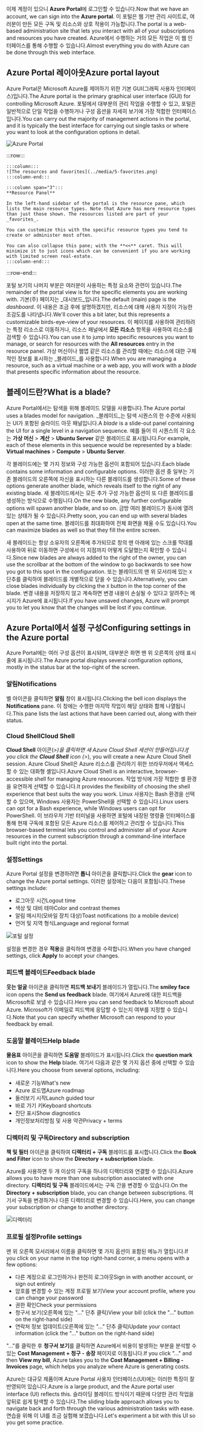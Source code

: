 <span data-ttu-id="545ae-101">이제 계정이 있으니 **Azure Portal**에 로그인할 수 있습니다.</span><span class="sxs-lookup"><span data-stu-id="545ae-101">Now that we have an account, we can sign into the **Azure portal**.</span></span> <span data-ttu-id="545ae-102">이 포털은 웹 기반 관리 사이트로, 여러분이 만든 모든 구독 및 리소스와 상호 작용이 가능합니다.</span><span class="sxs-lookup"><span data-stu-id="545ae-102">The portal is a web-based administration site that lets you interact with all of your subscriptions and resources you have created.</span></span> <span data-ttu-id="545ae-103">Azure에서 수행하는 거의 모든 작업은 이 웹 인터페이스를 통해 수행할 수 있습니다.</span><span class="sxs-lookup"><span data-stu-id="545ae-103">Almost everything you do with Azure can be done through this web interface.</span></span>

## <a name="azure-portal-layout"></a><span data-ttu-id="545ae-104">Azure Portal 레이아웃</span><span class="sxs-lookup"><span data-stu-id="545ae-104">Azure portal layout</span></span>

<span data-ttu-id="545ae-105">Azure Portal은 Microsoft Azure를 제어하기 위한 기본 GUI(그래픽 사용자 인터페이스)입니다.</span><span class="sxs-lookup"><span data-stu-id="545ae-105">The Azure portal is the primary graphical user interface (GUI) for controlling Microsoft Azure.</span></span> <span data-ttu-id="545ae-106">포털에서 대부분의 관리 작업을 수행할 수 있고, 포털은 일반적으로 단일 작업을 수행하거나 구성 옵션을 자세히 보기에 가장 적합한 인터페이스입니다.</span><span class="sxs-lookup"><span data-stu-id="545ae-106">You can carry out the majority of management actions in the portal, and it is typically the best interface for carrying out single tasks or where you want to look at the configuration options in detail.</span></span>

![Azure Portal](../media/5-portal.png)

:::row:::

    :::column:::
    ![The resources and favorites](../media/5-favorites.png)
    :::column-end:::

    :::column span="3":::
    **Resource Panel**
    
    In the left-hand sidebar of the portal is the resource pane, which lists the main resource types. Note that Azure has more resource types than just those shown. The resources listed are part of your _favorites_. 

    You can customize this with the specific resource types you tend to create or administer most often. 

    You can also collapse this pane; with the **<<** caret. This will minimize it to just icons which can be convenient if you are working with limited screen real-estate.
    :::column-end:::

:::row-end:::

<span data-ttu-id="545ae-108">포털 보기의 나머지 부분은 여러분이 사용하는 특정 요소와 관련이 있습니다.</span><span class="sxs-lookup"><span data-stu-id="545ae-108">The remainder of the portal view is for the specific elements you are working with.</span></span> <span data-ttu-id="545ae-109">기본(주) 페이지는 _대시보드_입니다.</span><span class="sxs-lookup"><span data-stu-id="545ae-109">The default (main) page is the _dashboard_.</span></span> <span data-ttu-id="545ae-110">이 내용은 조금 후에 설명하겠지만, 리소스에 대해 사용자 지정이 가능한 조감도를 나타냅니다.</span><span class="sxs-lookup"><span data-stu-id="545ae-110">We'll cover this a bit later, but this represents a customizable birds-eye-view of your resources.</span></span> <span data-ttu-id="545ae-111">이 페이지를 사용하여 관리하려는 특정 리소스로 이동하거나, 리소스 패널에서 **모든 리소스** 항목을 사용하여 리소스를 검색할 수 있습니다.</span><span class="sxs-lookup"><span data-stu-id="545ae-111">You can use it to jump into specific resources you want to manage, or search for resources with the **All resources** entry in the resource panel.</span></span> <span data-ttu-id="545ae-112">가상 머신이나 웹앱 같은 리소스를 관리할 때에는 리소스에 대한 구체적인 정보를 표시하는 _블레이드_를 사용합니다.</span><span class="sxs-lookup"><span data-stu-id="545ae-112">When you are managing a resource, such as a virtual machine or a web app, you will work with a _blade_ that presents specific information about the resource.</span></span>

## <a name="what-is-a-blade"></a><span data-ttu-id="545ae-113">블레이드란?</span><span class="sxs-lookup"><span data-stu-id="545ae-113">What is a blade?</span></span>

<span data-ttu-id="545ae-114">Azure Portal에서는 탐색을 위해 블레이드 모델을 사용합니다.</span><span class="sxs-lookup"><span data-stu-id="545ae-114">The Azure portal uses a blades model for navigation.</span></span> <span data-ttu-id="545ae-115">_블레이드_는 탐색 시퀀스의 한 수준에 사용되는 UI가 포함된 슬라이드 아웃 패널입니다.</span><span class="sxs-lookup"><span data-stu-id="545ae-115">A _blade_ is a slide-out panel containing the UI for a single level in a navigation sequence.</span></span> <span data-ttu-id="545ae-116">예를 들어 이 시퀀스의 각 요소는 **가상 머신** > **계산** > **Ubuntu Server** 같은 블레이드로 표시됩니다.</span><span class="sxs-lookup"><span data-stu-id="545ae-116">For example, each of these elements in this sequence would be represented by a blade: **Virtual machines** > **Compute** > **Ubuntu Server**.</span></span>

<span data-ttu-id="545ae-117">각 블레이드에는 몇 가지 정보와 구성 가능한 옵션이 포함되어 있습니다.</span><span class="sxs-lookup"><span data-stu-id="545ae-117">Each blade contains some information and configurable options.</span></span> <span data-ttu-id="545ae-118">이러한 옵션 중 일부는 기존 블레이드의 오른쪽에 자신을 표시하는 다른 블레이드를 생성합니다.</span><span class="sxs-lookup"><span data-stu-id="545ae-118">Some of these options generate another blade, which reveals itself to the right of any existing blade.</span></span> <span data-ttu-id="545ae-119">새 블레이드에서는 모든 추가 구성 가능한 옵션이 또 다른 블레이드를 생성하는 방식으로 수행됩니다.</span><span class="sxs-lookup"><span data-stu-id="545ae-119">On the new blade, any further configurable options will spawn another blade, and so on.</span></span> <span data-ttu-id="545ae-120">금방 여러 블레이드가 동시에 열려 있는 상태가 될 수 있습니다.</span><span class="sxs-lookup"><span data-stu-id="545ae-120">Pretty soon, you can end up with several blades open at the same time.</span></span> <span data-ttu-id="545ae-121">블레이드를 최대화하여 전체 화면을 채울 수도 있습니다.</span><span class="sxs-lookup"><span data-stu-id="545ae-121">You can maximize blades as well so that they fill the entire screen.</span></span>

<span data-ttu-id="545ae-122">새 블레이드는 항상 소유자의 오른쪽에 추가되므로 창의 맨 아래에 있는 스크롤 막대를 사용하여 뒤로 이동하면 구성에서 이 지점까지 어떻게 도달했는지 확인할 수 있습니다.</span><span class="sxs-lookup"><span data-stu-id="545ae-122">Since new blades are always added to the right of the owner, you can use the scrollbar at the bottom of the window to go backwards to see how you got to this spot in the configuration.</span></span> <span data-ttu-id="545ae-123">또는 블레이드의 맨 위 모서리에 있는 `X` 단추를 클릭하여 블레이드를 개별적으로 닫을 수 있습니다.</span><span class="sxs-lookup"><span data-stu-id="545ae-123">Alternatively, you can close blades individually by clicking the `X` button in the top corner of the blade.</span></span> <span data-ttu-id="545ae-124">변경 내용을 저장하지 않고 계속하면 변경 내용이 손실될 수 있다고 알려주는 메시지가 Azure에 표시됩니다.</span><span class="sxs-lookup"><span data-stu-id="545ae-124">If you have unsaved changes, Azure will prompt you to let you know that the changes will be lost if you continue.</span></span>

## <a name="configuring-settings-in-the-azure-portal"></a><span data-ttu-id="545ae-125">Azure Portal에서 설정 구성</span><span class="sxs-lookup"><span data-stu-id="545ae-125">Configuring settings in the Azure portal</span></span>

<span data-ttu-id="545ae-126">Azure Portal에는 여러 구성 옵션이 표시되며, 대부분은 화면 맨 위 오른쪽의 상태 표시줄에 표시됩니다.</span><span class="sxs-lookup"><span data-stu-id="545ae-126">The Azure portal displays several configuration options, mostly in the status bar at the top-right of the screen.</span></span>

### <a name="notifications"></a><span data-ttu-id="545ae-127">알림</span><span class="sxs-lookup"><span data-stu-id="545ae-127">Notifications</span></span>

<span data-ttu-id="545ae-128">벨 아이콘을 클릭하면 **알림** 창이 표시됩니다.</span><span class="sxs-lookup"><span data-stu-id="545ae-128">Clicking the bell icon displays the **Notifications** pane.</span></span> <span data-ttu-id="545ae-129">이 창에는 수행한 마지막 작업이 해당 상태와 함께 나열됩니다.</span><span class="sxs-lookup"><span data-stu-id="545ae-129">This pane lists the last actions that have been carried out, along with their status.</span></span>

### <a name="cloud-shell"></a><span data-ttu-id="545ae-130">Cloud Shell</span><span class="sxs-lookup"><span data-stu-id="545ae-130">Cloud Shell</span></span>

<span data-ttu-id="545ae-131">**Cloud Shell** 아이콘(>_)을 클릭하면 새 Azure Cloud Shell 세션이 만들어집니다.</span><span class="sxs-lookup"><span data-stu-id="545ae-131">If you click the **Cloud Shell** icon (>_), you will create a new Azure Cloud Shell session.</span></span> <span data-ttu-id="545ae-132">Azure Cloud Shell은 Azure 리소스를 관리하기 위한 브라우저에서 액세스할 수 있는 대화형 셸입니다.</span><span class="sxs-lookup"><span data-stu-id="545ae-132">Azure Cloud Shell is an interactive, browser-accessible shell for managing Azure resources.</span></span> <span data-ttu-id="545ae-133">작업 방식에 가장 적합한 셸 환경을 유연하게 선택할 수 있습니다.</span><span class="sxs-lookup"><span data-stu-id="545ae-133">It provides the flexibility of choosing the shell experience that best suits the way you work.</span></span> <span data-ttu-id="545ae-134">Linux 사용자는 Bash 환경을 선택할 수 있으며, Windows 사용자는 PowerShell을 선택할 수 있습니다.</span><span class="sxs-lookup"><span data-stu-id="545ae-134">Linux users can opt for a Bash experience, while Windows users can opt for PowerShell.</span></span> <span data-ttu-id="545ae-135">이 브라우저 기반 터미널을 사용하면 포털에 내장된 명령줄 인터페이스를 통해 현재 구독에 포함된 모든 Azure 리소스를 제어하고 관리할 수 있습니다.</span><span class="sxs-lookup"><span data-stu-id="545ae-135">This browser-based terminal lets you control and administer all of your Azure resources in the current subscription through a command-line interface built right into the portal.</span></span>

### <a name="settings"></a><span data-ttu-id="545ae-136">설정</span><span class="sxs-lookup"><span data-stu-id="545ae-136">Settings</span></span>

<span data-ttu-id="545ae-137">Azure Portal 설정을 변경하려면 **톱니** 아이콘을 클릭합니다.</span><span class="sxs-lookup"><span data-stu-id="545ae-137">Click the **gear** icon to change the Azure portal settings.</span></span> <span data-ttu-id="545ae-138">이러한 설정에는 다음이 포함됩니다.</span><span class="sxs-lookup"><span data-stu-id="545ae-138">These settings include:</span></span>

- <span data-ttu-id="545ae-139">로그아웃 시간</span><span class="sxs-lookup"><span data-stu-id="545ae-139">Logout time</span></span>
- <span data-ttu-id="545ae-140">색상 및 대비 테마</span><span class="sxs-lookup"><span data-stu-id="545ae-140">Color and contrast themes</span></span>
- <span data-ttu-id="545ae-141">알림 메시지(모바일 장치 대상)</span><span class="sxs-lookup"><span data-stu-id="545ae-141">Toast notifications (to a mobile device)</span></span>
- <span data-ttu-id="545ae-142">언어 및 지역 형식</span><span class="sxs-lookup"><span data-stu-id="545ae-142">Language and regional format</span></span>

![포털 설정](../media/5-settings-blade.png)

<span data-ttu-id="545ae-144">설정을 변경한 경우 **적용**을 클릭하여 변경을 수락합니다.</span><span class="sxs-lookup"><span data-stu-id="545ae-144">When you have changed settings, click **Apply** to accept your changes.</span></span>

### <a name="feedback-blade"></a><span data-ttu-id="545ae-145">피드백 블레이드</span><span class="sxs-lookup"><span data-stu-id="545ae-145">Feedback blade</span></span>

<span data-ttu-id="545ae-146">**웃는 얼굴** 아이콘을 클릭하면 **피드백 보내기** 블레이드가 열립니다.</span><span class="sxs-lookup"><span data-stu-id="545ae-146">The **smiley face** icon opens the **Send us feedback** blade.</span></span> <span data-ttu-id="545ae-147">여기에서 Azure에 대한 피드백을 Microsoft로 보낼 수 있습니다.</span><span class="sxs-lookup"><span data-stu-id="545ae-147">Here you can send feedback to Microsoft about Azure.</span></span> <span data-ttu-id="545ae-148">Microsoft가 이메일로 피드백에 응답할 수 있는지 여부를 지정할 수 있습니다.</span><span class="sxs-lookup"><span data-stu-id="545ae-148">Note that you can specify whether Microsoft can respond to your feedback by email.</span></span>

### <a name="help-blade"></a><span data-ttu-id="545ae-149">도움말 블레이드</span><span class="sxs-lookup"><span data-stu-id="545ae-149">Help blade</span></span>

<span data-ttu-id="545ae-150">**물음표** 아이콘을 클릭하면 **도움말** 블레이드가 표시됩니다.</span><span class="sxs-lookup"><span data-stu-id="545ae-150">Click the **question mark** icon to show the **Help** blade.</span></span> <span data-ttu-id="545ae-151">여기서 다음과 같은 몇 가지 옵션 중에 선택할 수 있습니다.</span><span class="sxs-lookup"><span data-stu-id="545ae-151">Here you choose from several options, including:</span></span>

- <span data-ttu-id="545ae-152">새로운 기능</span><span class="sxs-lookup"><span data-stu-id="545ae-152">What's new</span></span>
- <span data-ttu-id="545ae-153">Azure 로드맵</span><span class="sxs-lookup"><span data-stu-id="545ae-153">Azure roadmap</span></span>
- <span data-ttu-id="545ae-154">둘러보기 시작</span><span class="sxs-lookup"><span data-stu-id="545ae-154">Launch guided tour</span></span>
- <span data-ttu-id="545ae-155">바로 가기 키</span><span class="sxs-lookup"><span data-stu-id="545ae-155">Keyboard shortcuts</span></span>
- <span data-ttu-id="545ae-156">진단 표시</span><span class="sxs-lookup"><span data-stu-id="545ae-156">Show diagnostics</span></span>
- <span data-ttu-id="545ae-157">개인정보처리방침 및 사용 약관</span><span class="sxs-lookup"><span data-stu-id="545ae-157">Privacy + terms</span></span>

### <a name="directory-and-subscription"></a><span data-ttu-id="545ae-158">디렉터리 및 구독</span><span class="sxs-lookup"><span data-stu-id="545ae-158">Directory and subscription</span></span>

<span data-ttu-id="545ae-159">**책 및 필터** 아이콘을 클릭하여 **디렉터리 + 구독** 블레이드를 표시합니다.</span><span class="sxs-lookup"><span data-stu-id="545ae-159">Click the **Book and Filter** icon to show the **Directory + subscription** blade.</span></span>

<span data-ttu-id="545ae-160">Azure를 사용하면 두 개 이상의 구독을 하나의 디렉터리와 연결할 수 있습니다.</span><span class="sxs-lookup"><span data-stu-id="545ae-160">Azure allows you to have more than one subscription associated with one directory.</span></span> <span data-ttu-id="545ae-161">**디렉터리 및 구독** 블레이드에서는 구독 간을 변경할 수 있습니다.</span><span class="sxs-lookup"><span data-stu-id="545ae-161">On the **Directory + subscription** blade, you can change between subscriptions.</span></span> <span data-ttu-id="545ae-162">여기서 구독을 변경하거나 다른 디렉터리로 변경할 수 있습니다.</span><span class="sxs-lookup"><span data-stu-id="545ae-162">Here, you can change your subscription or change to another directory.</span></span>

![디렉터리](../media/5-directory-blade.png)

### <a name="profile-settings"></a><span data-ttu-id="545ae-164">프로필 설정</span><span class="sxs-lookup"><span data-stu-id="545ae-164">Profile settings</span></span>

<span data-ttu-id="545ae-165">맨 위 오른쪽 모서리에서 이름을 클릭하면 몇 가지 옵션이 포함된 메뉴가 열립니다.</span><span class="sxs-lookup"><span data-stu-id="545ae-165">If you click on your name in the top right-hand corner, a menu opens with a few options:</span></span>

- <span data-ttu-id="545ae-166">다른 계정으로 로그인하거나 완전히 로그아웃</span><span class="sxs-lookup"><span data-stu-id="545ae-166">Sign in with another account, or sign out entirely</span></span>
- <span data-ttu-id="545ae-167">암호를 변경할 수 있는 계정 프로필 보기</span><span class="sxs-lookup"><span data-stu-id="545ae-167">View your account profile, where you can change your password</span></span>
- <span data-ttu-id="545ae-168">권한 확인</span><span class="sxs-lookup"><span data-stu-id="545ae-168">Check your permissions</span></span>
- <span data-ttu-id="545ae-169">청구서 보기(오른쪽에 있는 "..." 단추 클릭)</span><span class="sxs-lookup"><span data-stu-id="545ae-169">View your bill (click the "..." button on the right-hand side)</span></span>
- <span data-ttu-id="545ae-170">연락처 정보 업데이트(오른쪽에 있는 "..." 단추 클릭)</span><span class="sxs-lookup"><span data-stu-id="545ae-170">Update your contact information (click the "..." button on the right-hand side)</span></span>

<span data-ttu-id="545ae-171">"..."를 클릭한 후 **청구서 보기**를 클릭하면 Azure에서 비용이 발생하는 부분을 분석할 수 있는 **Cost Management + 청구 - 송장** 페이지로 이동됩니다.</span><span class="sxs-lookup"><span data-stu-id="545ae-171">If you click "..." and then **View my bill**, Azure takes you to the **Cost Management + Billing - Invoices** page, which helps you analyze where Azure is generating costs.</span></span>

<span data-ttu-id="545ae-172">Azure는 대규모 제품이며 Azure Portal 사용자 인터페이스(UI)에는 이러한 특징이 잘 반영되어 있습니다.</span><span class="sxs-lookup"><span data-stu-id="545ae-172">Azure is a large product, and the Azure portal user interface (UI) reflects this.</span></span> <span data-ttu-id="545ae-173">슬라이딩 블레이드 방식이기 때문에 다양한 관리 작업을 앞뒤로 쉽게 탐색할 수 있습니다.</span><span class="sxs-lookup"><span data-stu-id="545ae-173">The sliding blade approach allows you to navigate back and forth through the various administration tasks with ease.</span></span> <span data-ttu-id="545ae-174">연습을 위해 이 UI를 조금 실험해 보겠습니다.</span><span class="sxs-lookup"><span data-stu-id="545ae-174">Let's experiment a bit with this UI so you get some practice.</span></span>